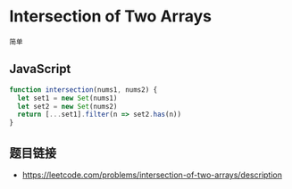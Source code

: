 # Intersection of Two Arrays
`简单`

## JavaScript
```javascript
function intersection(nums1, nums2) {
  let set1 = new Set(nums1)
  let set2 = new Set(nums2)
  return [...set1].filter(n => set2.has(n))
}
```

## 题目链接
* https://leetcode.com/problems/intersection-of-two-arrays/description
